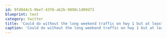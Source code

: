 ```yaml
---
id: 9fd044c5-9be7-43f8-ab2b-9898c1d09d73
blueprint: text
category: twitter
title: 'Could do without the long weekend traffic on hwy 1 but at least the conditions are great'
caption: 'Could do without the long weekend traffic on hwy 1 but at least the conditions are great'
---
```

